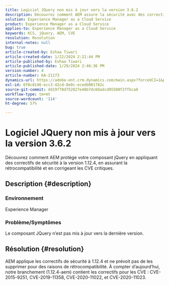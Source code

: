 ```yaml
---
title: Logiciel JQuery non mis à jour vers la version 3.6.2
description: Découvrez comment AEM assure la sécurité avec des correctifs sur jQuery 1.12.4, en maintenant la rétrocompatibilité.
solution: Experience Manager as a Cloud Service
product: Experience Manager as a Cloud Service
applies-to: Experience Manager as a Cloud Service
keywords: KCS, jQuery, AEM, CVE
resolution: Resolution
internal-notes: null
bug: true
article-created-by: Eshaa Tiwari
article-created-date: 1/22/2024 2:21:44 PM
article-published-by: Eshaa Tiwari
article-published-date: 1/29/2024 2:46:36 PM
version-number: 4
article-number: KA-21173
dynamics-url: https://adobe-ent.crm.dynamics.com/main.aspx?forceUCI=1&pagetype=entityrecord&etn=knowledgearticle&id=aa4f3d8c-31b9-ee11-a569-6045bd006b3d
exl-id: 6f8c8146-ecc3-42cd-8e9c-ecedb001782c
source-git-commit: dd19f78d752827e48b7dc68adcd95500f2ffbca0
workflow-type: tm+mt
source-wordcount: '114'
ht-degree: 57%

---
```


# Logiciel JQuery non mis à jour vers la version 3.6.2


Découvrez comment AEM protège votre composant jQuery en appliquant des correctifs de sécurité à la version 1.12.4, en assurant la rétrocompatibilité et en corrigeant les CVE critiques.

## Description {#description}


### <b>Environnement</b>

Experience Manager

### <b>Problème/Symptômes</b>

Le composant JQuery n’est pas mis à jour vers la dernière version.


## Résolution {#resolution}


AEM applique les correctifs de sécurité à 1.12.4 et ne prévoit pas de les supprimer pour des raisons de rétrocompatibilité. À compter d’aujourd’hui, notre branchement (1.12.4-aem) contient les correctifs pour les CVE : CVE-2015-9251, CVE-2019-11358, CVE-2020-11022, et CVE-2020-11023.
